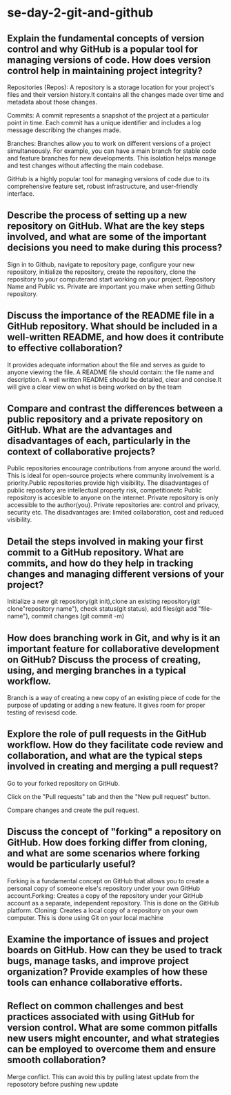 # se-day-2-git-and-github
## Explain the fundamental concepts of version control and why GitHub is a popular tool for managing versions of code. How does version control help in maintaining project integrity?

Repositories (Repos): A repository is a storage location for your project's files and their version history.It contains all the changes made over time and metadata about those changes.

Commits: A commit represents a snapshot of the project at a particular point in time. Each commit has a unique identifier and includes a log message describing the changes made.

Branches: Branches allow you to work on different versions of a project simultaneously. For example, you can have a main branch for stable code and feature branches for new developments. This isolation helps manage and test changes without affecting the main codebase.

GitHub is a highly popular tool for managing versions of code due to its comprehensive feature set, robust infrastructure, and user-friendly interface.

## Describe the process of setting up a new repository on GitHub. What are the key steps involved, and what are some of the important decisions you need to make during this process?

Sign in to Github, navigate to repository page, configure your new repository, initialize the repository, create the repository, clone the repository to your computerand start working on your project.
Repository Name and Public vs. Private are important you make when setting Github repository.
## Discuss the importance of the README file in a GitHub repository. What should be included in a well-written README, and how does it contribute to effective collaboration?

It provides adequate information about the file and serves as guide to anyone viewing the file. A README file should contain: the file name and description. A well written README should be detailed, clear and concise.It will give a clear view on what is being worked on by the team

## Compare and contrast the differences between a public repository and a private repository on GitHub. What are the advantages and disadvantages of each, particularly in the context of collaborative projects?

Public repositories encourage contributions from anyone around the world. This is ideal for open-source projects where community involvement is a priority.Public repositories provide high visibility. The disadvantages of public repository are intellectual property risk, competitionetc
Public repository is accesible to anyone on the internet. Private repository is only accessible to the author(you).
Private repositories are: control and privacy, security etc. The disadvantages are: limited collaboration, cost and reduced visibility.

## Detail the steps involved in making your first commit to a GitHub repository. What are commits, and how do they help in tracking changes and managing different versions of your project?

Initialize a new git repository(git init),clone an existing repository(git clone"repository name"), check status(git status), add files(git add "file-name"), commit changes (git commit -m)

## How does branching work in Git, and why is it an important feature for collaborative development on GitHub? Discuss the process of creating, using, and merging branches in a typical workflow.

Branch is a way of creating a new copy  of an existing piece of code for the purpose of updating or adding a new feature.
It gives room for proper testing of revisesd code.

## Explore the role of pull requests in the GitHub workflow. How do they facilitate code review and collaboration, and what are the typical steps involved in creating and merging a pull request?

 Go to your forked repository on GitHub.

Click on the "Pull requests" tab and then the "New pull request" button.

Compare changes and create the pull request.

 
## Discuss the concept of "forking" a repository on GitHub. How does forking differ from cloning, and what are some scenarios where forking would be particularly useful?

Forking is a fundamental concept on GitHub that allows you to create a personal copy of someone else's repository under your own GitHub account.Forking: Creates a copy of the repository under your GitHub account as a separate, independent repository. This is done on the GitHub platform.
Cloning: Creates a local copy of a repository on your own computer. This is done using Git on your local machine

## Examine the importance of issues and project boards on GitHub. How can they be used to track bugs, manage tasks, and improve project organization? Provide examples of how these tools can enhance collaborative efforts.

## Reflect on common challenges and best practices associated with using GitHub for version control. What are some common pitfalls new users might encounter, and what strategies can be employed to overcome them and ensure smooth collaboration?

Merge conflict. This can avoid this by pulling latest update from the reposotory before pushing new update

